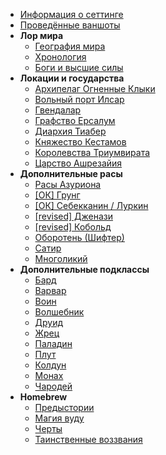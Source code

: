 - [Информация о сеттинге](/)
- [Проведённые ваншоты](/oneshots)
- **Лор мира**
  - [География мира](/lore/world-geography)
  - [Хронология](/lore/timeline)
  - [Боги и высшие силы](/lore/deities)
- **Локации и государства**
  - [Архипелаг Огненные Клыки](/locations/fire-fangs)
  - [Вольный порт Илсар](/locations/ilsar)
  - [Гвендалар](/locations/gwendalar)
  - [Графство Ерсалум](/locations/ersalum)
  - [Диархия Тиабер](/locations/tiaber-diarchy)
  - [Княжество Кестамов](/locations/kestamov)
  - [Королевства Триумвирата](/locations/triumvirat)
  - [Царство Ашрезайия](/locations/ashreziah)
- **Дополнительные расы**
  - [Расы Азуриона](/races/_main)
  - [[ОК] Грунг](/races/grung)
  - [[ОК] Себекканин / Луркин](/races/sebekkan)
  - [[revised] Дженази](/races/genasi)
  - [[revised] Кобольд](/races/kobold)
  - [Оборотень (Шифтер)](/races/shifter)
  - [Сатир](/races/satyr)
  - [Многоликий](/races/changeling)
- **Дополнительные подклассы**
  - [Бард](/classes/bard)
  - [Варвар](/classes/barbarian)
  - [Воин](/classes/fighter)
  - [Волшебник](/classes/wizard)
  - [Друид](/classes/druid)
  - [Жрец](/classes/cleric)
  - [Паладин](/classes/paladin)
  - [Плут](/classes/rogue)
  - [Колдун](/classes/warlock)
  - [Монах](/classes/monk)
  - [Чародей](/classes/sorcerer)
- **Homebrew**
  - [Предыстории](/homebrew/backstories)
  - [Магия вуду](/homebrew/woodoo)
  - [Черты](/homebrew/feats)
  - [Таинственные воззвания](/homebrew/invocations)

